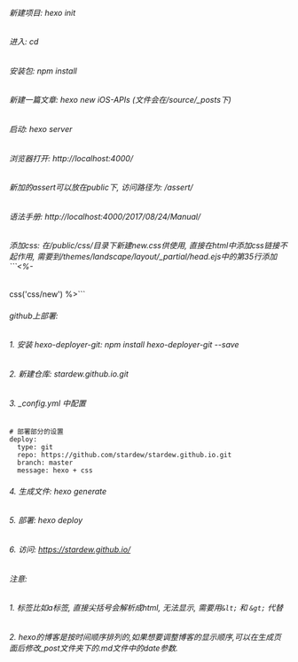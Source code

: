 ###### 新建项目: hexo init <folder>
###### 进入: cd <folder>
###### 安装包: npm install
###### 新建一篇文章: hexo new iOS-APIs (文件会在/source/_posts下)
###### 启动: hexo server
###### 浏览器打开: http://localhost:4000/

###### 新加的assert可以放在public下, 访问路径为: /assert/

###### 语法手册: http://localhost:4000/2017/08/24/Manual/

###### 添加css: 在/public/css/目录下新建new.css供使用, 直接在html中添加css链接不起作用, 需要到/themes/landscape/layout/_partial/head.ejs中的第35行添加```<%-
 css('css/new') %>```


###### github上部署:
###### 1. 安装 hexo-deployer-git: npm install hexo-deployer-git --save
###### 2. 新建仓库: stardew.github.io.git
###### 3. _config.yml 中配置
  ```
  # 部署部分的设置
  deploy:
    type: git
    repo: https://github.com/stardew/stardew.github.io.git
    branch: master
    message: hexo + css
  ```
###### 4. 生成文件: hexo generate
###### 5. 部署: hexo deploy
###### 6. 访问: https://stardew.github.io/

###### 注意:
###### 1. 标签比如a标签, 直接尖括号会解析成html, 无法显示, 需要用`&lt;` 和 `&gt;` 代替
###### 2. hexo的博客是按时间顺序排列的,如果想要调整博客的显示顺序,可以在生成页面后修改_post文件夹下的.md文件中的date参数.
